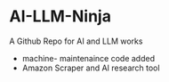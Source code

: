# AI-LLM-Ninja
A Github Repo for AI and LLM works 
- machine- maintenaince code added  
- Amazon Scraper and AI research tool
